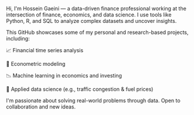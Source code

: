 Hi, I'm Hossein Gaeini — a data-driven finance professional working at the intersection of finance, economics, and data science. I use tools like Python, R, and SQL to analyze complex datasets and uncover insights.

This GitHub showcases some of my personal and research-based projects, including:

📈 Financial time series analysis

🧮 Econometric modeling

📉 Machine learning in economics and investing

🚗 Applied data science (e.g., traffic congestion & fuel prices)

I'm passionate about solving real-world problems through data. Open to collaboration and new ideas.

